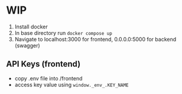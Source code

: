 # WIP
1. Install docker
2. In base directory run `docker compose up`
3. Navigate to localhost:3000 for frontend, 0.0.0.0:5000 for backend (swagger)

## API Keys (frontend)
- copy .env file into /frontend
- access key value using `window._env_.KEY_NAME`